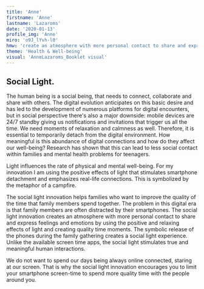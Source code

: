```yaml
---
title: 'Anne'
firstname: 'Anne'
lastname: 'Lazaroms'
date: '2020-01-13'
profile_img: 'Anne'
miro: 'o9J_lYvh-l0'
hmw: 'create an atmosphere with more personal contact to share and express our feelings and emotions?'
theme: 'Health & Well-being'
visual: 'AnneLazaroms_Booklet visual'
---
```


## Social Light. 

The human being is a social being, that needs to connect, collaborate and share with others. The digital evolution anticipates on this basic desire and has led to the development of numerous platforms for digital encounters, but in social perspective there's also a major downside: mobile devices are 24/7 standby giving us notifications and invitations that trigger us all the time. We need moments of relaxation and calmness as well. Therefore, it is essential to temporarily detach from the digital environment. How meaningful is this abundance of digital connections and how do they affect our well-being? Research has shown that this can lead to less social contact within families and mental health problems for teenagers. 

Light influences the rate of physical and mental well-being. For my innovation I am using the positive effects of light that stimulates smartphone detachment and emphasizes real-life connections. This is symbolized by the metaphor of a campfire. 

The social light innovation helps families who want to improve the quality of the time that family members spend together. The problem in this digital era is that family members are often distracted by their smartphones. The social light innovation creates an atmosphere with more personal contact to share and express feelings and emotions by using the positive and relaxing effects of light and creating quality time moments. The symbolic release of the phones during the family gathering creates a social light experience. Unlike the available screen time apps, the social light stimulates true and meaningful human interactions. 

We do not want to spend our days being always online connected, staring at our screen. That is why the social light innovation encourages you to limit your smartphone screen-time to spend more quality time with the people around you. 

 